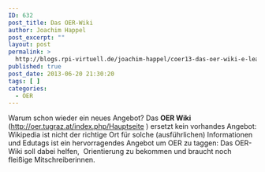 ```yaml
---
ID: 632
post_title: Das OER-Wiki
author: Joachim Happel
post_excerpt: ""
layout: post
permalink: >
  http://blogs.rpi-virtuell.de/joachim-happel/coer13-das-oer-wiki-e-learning-blog/
published: true
post_date: 2013-06-20 21:30:20
tags: [ ]
categories:
  - OER
---
```

Warum schon wieder ein neues Angebot? Das <strong>OER Wiki</strong> (<a title="OER WIki" href="http://oer.tugraz.at/index.php/Hauptseite" target="_blank">http://oer.tugraz.at/index.php/Hauptseite</a> ) ersetzt kein vorhandes Angebot: Wikipedia ist nicht der richtige Ort für solche (ausführlichen) Informationen und Edutags ist ein hervorragendes Angebot um OER zu taggen: Das OER-Wiki soll dabei helfen,  Orientierung zu bekommen und braucht noch fleißige Mitschreiberinnen.